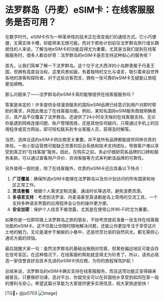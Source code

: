 # 法罗群岛（丹麦）eSIM卡：在线客服服务是否可用？

在数字时代，eSIM卡作为一种革命性的技术正在改变我们的通信方式。它小巧便捷，无需实体卡槽，却能带来无限可能。而对于那些计划前往法罗群岛旅行或长期居住的人来说，了解当地eSIM卡的功能显得尤为重要。尤其是当我们提到在线客服服务时，很多人都会好奇：法罗群岛的eSIM卡是否支持这种贴心的服务呢？

首先，让我们简单了解一下法罗群岛。这个位于北大西洋的小岛群隶属于丹麦王国，但拥有高度自治权。这里风景如画，有着独特的文化与语言，吸引着来自世界各地的游客和探险者。对于这些访客而言，拥有一张可靠的eSIM卡无疑能让旅程更加顺畅。

那么问题来了——法罗群岛的eSIM卡真的能够提供在线客服服务吗？

答案是肯定的！许多提供全球漫游服务的国际eSIM品牌已经意识到用户对即时帮助的需求，并因此推出了在线客服功能。例如，某知名国际eSIM服务商就明确表示，其产品不仅覆盖了法罗群岛，还提供了24小时全天候的在线客服支持。无论你是遇到网络连接问题、账户管理困惑，还是其他任何疑问，只需通过手机上的应用程序或官方网站，即可轻松联系到专业客服人员，获得及时解答。

当然，选择合适的eSIM卡供应商至关重要。并不是所有品牌都能提供同样优质的体验。一些小型运营商可能缺乏完善的后台系统和技术支持团队，导致客户难以享受到真正的“在线客服”服务。因此，在购买之前，务必仔细研究各品牌的口碑和服务条款。可以通过查看用户评价、咨询客服等方式来判断该品牌的可靠性。

另外值得一提的是，除了在线客服外，优质的eSIM卡还应具备以下特点：

1. **广泛覆盖**：确保所选eSIM卡能够在法罗群岛以及你计划访问的所有国家和地区正常工作。
2. **灵活套餐**：根据个人需求定制流量、通话时长等选项，避免浪费资源。
3. **多语言支持**：考虑到法罗语、丹麦语甚至英语都是岛上常用的交流工具，一个支持多种语言界面的应用程序会让你的操作更方便。
4. **安全加密**：保护个人信息不被泄露，尤其是在使用公共Wi-Fi时尤为重要。

如果你是一位即将踏上法罗群岛之旅的朋友，不妨考虑提前准备一张支持在线客服功能的eSIM卡。这不仅能让你随时随地解决问题，还能让你更加专注于享受这片土地的魅力。无论是漫步于蜿蜒的小巷中，还是欣赏壮丽的自然风光，都无需担心通讯方面的烦恼。

最后提醒大家一句：虽然法罗群岛的基础设施相对完善，但某些偏远地区可能会存在信号盲区。在这种情况下，在线客服的帮助就显得尤为珍贵了。所以，请务必挑选一家信誉良好且技术先进的eSIM卡供应商，为你的旅程保驾护航！

总结来说，法罗群岛的eSIM卡确实支持在线客服服务，而且这项功能正变得越来越普及。只要做好功课，选对平台，你就完全可以在异国他乡享受到如同在家一般的便利与安心。希望这篇分享能为大家提供更多实用信息，祝大家旅途愉快！

[TG💪+ @jx0703 ![Image](https://github.com/user-attachments/assets/dbca1d08-cadb-493c-b0ec-ad6f7a83f270)]